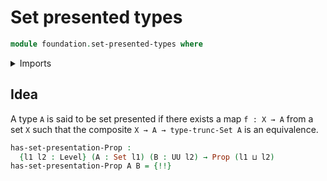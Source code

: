 # Set presented types

```agda
module foundation.set-presented-types where
```

<details><summary>Imports</summary>

```agda
open import foundation.existential-quantification
open import foundation.set-truncations
open import foundation.universe-levels

open import foundation-core.equivalences
open import foundation-core.function-types
open import foundation-core.propositions
open import foundation-core.sets
```

</details>

## Idea

A type `A` is said to be set presented if there exists a map `f : X → A` from a
set `X` such that the composite `X → A → type-trunc-Set A` is an equivalence.

```agda
has-set-presentation-Prop :
  {l1 l2 : Level} (A : Set l1) (B : UU l2) → Prop (l1 ⊔ l2)
has-set-presentation-Prop A B = {!!}
```
